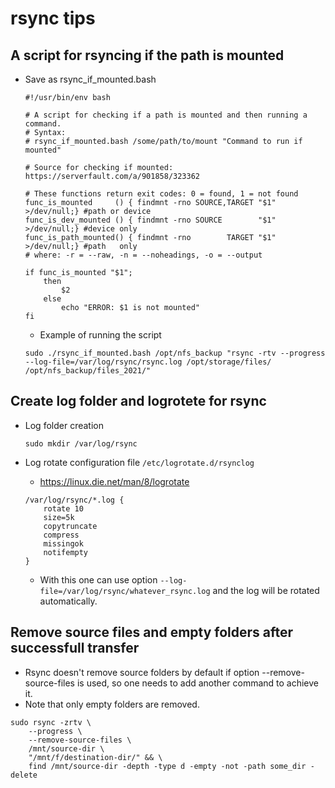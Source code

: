 # rsync tips

## A script for rsyncing if the path is mounted
* Save as rsync_if_mounted.bash
    ~~~
    #!/usr/bin/env bash

    # A script for checking if a path is mounted and then running a command.
    # Syntax:
    # rsync_if_mounted.bash /some/path/to/mount "Command to run if mounted"

    # Source for checking if mounted: https://serverfault.com/a/901858/323362

    # These functions return exit codes: 0 = found, 1 = not found
    func_is_mounted     () { findmnt -rno SOURCE,TARGET "$1" >/dev/null;} #path or device
    func_is_dev_mounted () { findmnt -rno SOURCE        "$1" >/dev/null;} #device only
    func_is_path_mounted() { findmnt -rno        TARGET "$1" >/dev/null;} #path   only
    # where: -r = --raw, -n = --noheadings, -o = --output

    if func_is_mounted "$1";
        then
            $2
        else
            echo "ERROR: $1 is not mounted"
    fi
    ~~~

    * Example of running the script
    ~~~
    sudo ./rsync_if_mounted.bash /opt/nfs_backup "rsync -rtv --progress --log-file=/var/log/rsync/rsync.log /opt/storage/files/ /opt/nfs_backup/files_2021/"
    ~~~

## Create log folder and logrotete for rsync

* Log folder creation
    ~~~
    sudo mkdir /var/log/rsync
    ~~~

* Log rotate configuration file `/etc/logrotate.d/rsynclog`
    * https://linux.die.net/man/8/logrotate
    ~~~
    /var/log/rsync/*.log {
        rotate 10
        size=5k
        copytruncate
        compress
        missingok
        notifempty
    }
    ~~~
    * With this one can use option `--log-file=/var/log/rsync/whatever_rsync.log` and the log will be rotated automatically.

## Remove source files and empty folders after successfull transfer
* Rsync doesn't remove source folders by default if option --remove-source-files is used, so one needs to add another command to achieve it.
* Note that only empty folders are removed.
~~~
sudo rsync -zrtv \
    --progress \
    --remove-source-files \
    /mnt/source-dir \
    "/mnt/f/destination-dir/" && \
    find /mnt/source-dir -depth -type d -empty -not -path some_dir -delete
~~~
